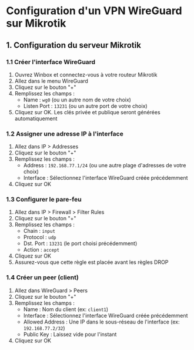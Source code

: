 # Configuration d'un VPN WireGuard sur Mikrotik

## 1. Configuration du serveur Mikrotik
### 1.1 Créer l'interface WireGuard
1. Ouvrez Winbox et connectez-vous à votre routeur Mikrotik
2. Allez dans le menu WireGuard
3. Cliquez sur le bouton "+"
4. Remplissez les champs :
   - Name : `wg0` (ou un autre nom de votre choix)
   - Listen Port : `13231` (ou un autre port de votre choix)
5. Cliquez sur OK. Les clés privée et publique seront générées automatiquement

### 1.2 Assigner une adresse IP à l'interface
1. Allez dans IP > Addresses
2. Cliquez sur le bouton "+"
3. Remplissez les champs :
   - Address : `192.168.77.1/24` (ou une autre plage d'adresses de votre choix)
   - Interface : Sélectionnez l'interface WireGuard créée précédemment
4. Cliquez sur OK

### 1.3 Configurer le pare-feu
1. Allez dans IP > Firewall > Filter Rules
2. Cliquez sur le bouton "+"
3. Remplissez les champs :
   - Chain : `input`
   - Protocol : `udp`
   - Dst. Port : `13231` (le port choisi précédemment)
   - Action : `accept`
4. Cliquez sur OK
5. Assurez-vous que cette règle est placée avant les règles DROP

### 1.4 Créer un peer (client)
1. Allez dans WireGuard > Peers
2. Cliquez sur le bouton "+"
3. Remplissez les champs :
   - Name : Nom du client (ex: `client1`)
   - Interface : Sélectionnez l'interface WireGuard créée précédemment
   - Allowed Address : Une IP dans le sous-réseau de l'interface (ex: `192.168.77.2/32`)
   - Public Key : Laissez vide pour l'instant
4. Cliquez sur OK
